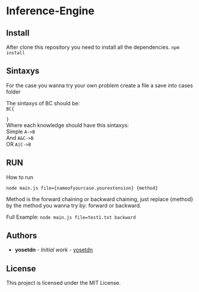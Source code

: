 # Inference-Engine

## Install
After clone this repository you need to install all the dependencies.
`npm install `


## Sintaxys
For the case you wanna try your own problem create a file a save into cases folder

The sintaxys of BC should be:<br>
`BC{ `   
` `  
`}`<br>
Where each knowledge should have this sintaxys:<br>
Simple
`A->B` <br>
And
`A&C->B`<br> 
OR
`A|C->B`<br>

## RUN
How to run

`node main.js file={nameofyourcase.yourextension} {method}` 

Method is the forward chaining or backward chaining, just replace {method} by the method you wanna try by: forward or backward.

Full Example:
`node main.js file=test1.txt backward`

## Authors

* **yosetdn** - *Initial work* - [yosetdn](https://github.com/yosetdn)


## License

This project is licensed under the MIT License.
